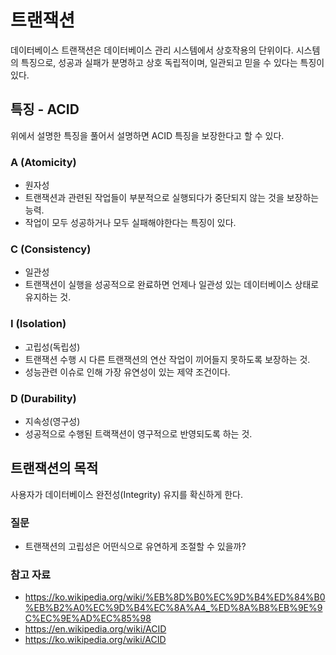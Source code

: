 # 트랜잭션
데이터베이스 트랜잭션은 데이터베이스 관리 시스템에서 상호작용의 단위이다. 시스템의 특징으로, 성공과 실패가 분명하고 상호 독립적이며, 일관되고 믿을 수 있다는 특징이 있다.

## 특징 - ACID
위에서 설명한 특징을 풀어서 설명하면 ACID 특징을 보장한다고 할 수 있다.

### A (Atomicity)
* 원자성
* 트랜잭션과 관련된 작업들이 부분적으로 실행되다가 중단되지 않는 것을 보장하는 능력.
* 작업이 모두 성공하거나 모두 실패해야한다는 특징이 있다.
### C (Consistency)
* 일관성
* 트랜잭션이 실행을 성공적으로 완료하면 언제나 일관성 있는 데이터베이스 상태로 유지하는 것.
### I (Isolation)
* 고립성(독립성)
* 트랜잭션 수행 시 다른 트랜잭션의 연산 작업이 끼어들지 못하도록 보장하는 것.
* 성능관련 이슈로 인해 가장 유연성이 있는 제약 조건이다.
### D (Durability)
* 지속성(영구성)
* 성공적으로 수행된 트랙잭션이 영구적으로 반영되도록 하는 것.

## 트랜잭션의 목적
사용자가 데이터베이스 완전성(Integrity) 유지를 확신하게 한다.

### 질문
* 트랜잭션의 고립성은 어떤식으로 유연하게 조절할 수 있을까?

### 참고 자료
* https://ko.wikipedia.org/wiki/%EB%8D%B0%EC%9D%B4%ED%84%B0%EB%B2%A0%EC%9D%B4%EC%8A%A4_%ED%8A%B8%EB%9E%9C%EC%9E%AD%EC%85%98
* https://en.wikipedia.org/wiki/ACID
* https://ko.wikipedia.org/wiki/ACID

